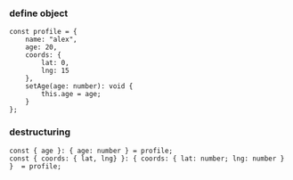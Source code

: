 ### define object
```
const profile = {
    name: "alex",
    age: 20,
    coords: {
        lat: 0,
        lng: 15
    },
    setAge(age: number): void {
        this.age = age;
    }
};
```

### destructuring
```
const { age }: { age: number } = profile;
const { coords: { lat, lng} }: { coords: { lat: number; lng: number } }  = profile;
```
